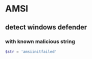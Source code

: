 # AMSI

## detect windows defender

### with known malicious string
```powershell
$str = 'amsiinitfailed'
```
